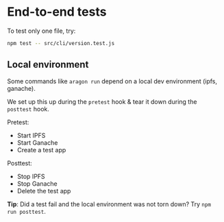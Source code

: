 # End-to-end tests

To test only one file, try:

```sh
npm test -- src/cli/version.test.js
```

## Local environment

Some commands like `aragon run` depend on a local dev environment (ipfs, ganache).

We set up this up during the `pretest` hook & tear it down during the `posttest` hook.

Pretest:

* Start IPFS
* Start Ganache
* Create a test app

Posttest:

* Stop IPFS
* Stop Ganache
* Delete the test app

**Tip**: Did a test fail and the local environment was not torn down? Try `npm run posttest`.
